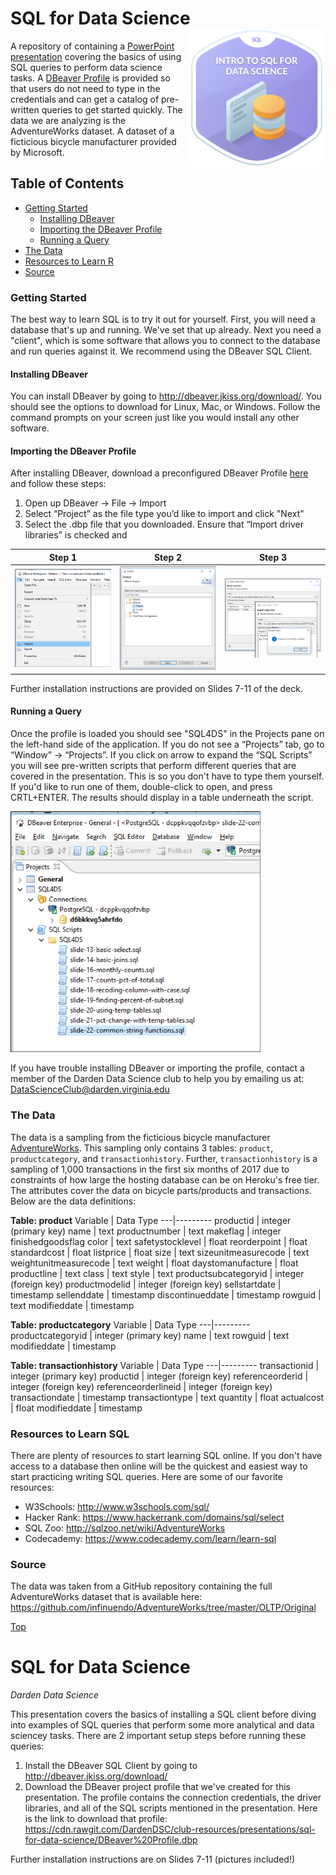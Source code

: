# SQL for Data Science<img src="./resources/sql-for-data-science.png" width="220px" align="right" />
A repository of containing a [PowerPoint presentation](https://cdn.rawgit.com/DardenDSC/club-resources/master/presentations/sql-for-data-science/sql-for-data-science.pdf) 
covering the basics of using SQL queries to perform data science tasks. A [DBeaver Profile](https://cdn.rawgit.com/DardenDSC/club-resources/master/presentations/sql-for-data-science/DBeaver%20Profile.dbp) 
is provided so that users do not need to type in the credentials and can get a catalog 
of pre-written queries to get started quickly. The data we are analyzing is the 
AdventureWorks dataset. A dataset of a ficticious bicycle manufacturer provided by Microsoft.

## Table of Contents
 - [Getting Started](#getting-started)
   - [Installing DBeaver](#installing-dbeaver)
   - [Importing the DBeaver Profile](#importing-the-dbeaver-profile)
   - [Running a Query](#running-a-query)   
 - [The Data](#the-data)
 - [Resources to Learn R](#resources-to-learn-sql)
 - [Source](#source)
 
### Getting Started
The best way to learn SQL is to try it out for yourself. First, you will need a database 
that's up and running. We've set that up already. Next you need a "client", which is some 
software that allows you to connect to the database and run queries against it. We 
recommend using the DBeaver SQL Client. 

#### Installing DBeaver
You can install DBeaver by going to http://dbeaver.jkiss.org/download/. You should see 
the options to download for Linux, Mac, or Windows. Follow the command prompts on your 
screen just like you would install any other software.

#### Importing the DBeaver Profile
After installing DBeaver, download a preconfigured DBeaver Profile [here](https://cdn.rawgit.com/DardenDSC/club-resources/presentations/sql-for-data-science/DBeaver%20Profile.dbp) 
and follow these steps: 

1. Open up DBeaver -> File -> Import
2. Select “Project” as the file type you’d like to import and click "Next"
3. Select the .dbp file that you downloaded. Ensure that “Import driver libraries” is checked and 

Step 1     |  Step 2       | Step 3
:-------------------------:|:-------------------------:|:-------------------------:
<img src="./resources/dbeaver-profile-import-1.png" width="220px" />  |  <img src="./resources/dbeaver-profile-import-2.png" width="220px" />   | <img src="./resources/dbeaver-profile-import-3.png" width="220px" />

Further installation instructions are provided on Slides 7-11 of the deck.

#### Running a Query

Once the profile is loaded you should see "SQL4DS" in the Projects pane on the left-hand 
side of the application. If you do not see a “Projects” tab, go to “Window” -> “Projects”. 
If you click on arrow to expand the “SQL Scripts” you will see pre-written scripts that 
perform different queries that are covered in the presentation. This is so you don't 
have to type them yourself. If you'd like to run one of them, double-click to open, and 
press CRTL+ENTER. The results should display in a table underneath the script.

<img src="./resources/dbeaver-profile-sql-scripts.png" width="400px" /> 

If you have trouble installing DBeaver or importing the profile, contact a member of 
the Darden Data Science club to help you by emailing us at: DataScienceClub@darden.virginia.edu

### The Data
The data is a sampling from the ficticious bicycle manufacturer [AdventureWorks](https://relational.fit.cvut.cz/dataset/AdventureWorks). This sampling 
only contains 3 tables: `product`, `productcategory`, and `transactionhistory`. Further, 
`transactionhistory` is a sampling of 1,000 transactions in the first six months of 
2017 due to constraints of how large the hosting database can be on Heroku's free tier. 
The attributes cover the data on bicycle parts/products and transactions. Below are 
the data definitions: 

**Table: product**
Variable | Data Type
---|---------
productid | integer (primary key)
name | text
productnumber | text
makeflag | integer
finishedgoodsflag
color | text
safetystocklevel | float
reorderpoint | float
standardcost | float
listprice | float
size | text
sizeunitmeasurecode | text
weightunitmeasurecode | text
weight | float
daystomanufacture | float
productline | text
class | text
style | text
productsubcategoryid  | integer (foreign key)
productmodelid | integer (foreign key)
sellstartdate | timestamp
sellenddate | timestamp
discontinueddate | timestamp
rowguid | text
modifieddate | timestamp

**Table: productcategory**
Variable | Data Type
---|---------
productcategoryid | integer (primary key)
name | text
rowguid | text
modifieddate | timestamp

**Table: transactionhistory**
Variable | Data Type
---|---------
transactionid | integer (primary key)
productid | integer (foreign key)
referenceorderid | integer (foreign key) 
referenceorderlineid | integer (foreign key)
transactiondate | timestamp
transactiontype | text
quantity | float
actualcost | float
modifieddate | timestamp

### Resources to Learn SQL
There are plenty of resources to start learning SQL online. If you don't have access 
to a database then online will be the quickest and easiest way to start practicing 
writing SQL queries. Here are some of our favorite resources: 

- W3Schools: http://www.w3schools.com/sql/
- Hacker Rank: https://www.hackerrank.com/domains/sql/select
- SQL Zoo: http://sqlzoo.net/wiki/AdventureWorks
- Codecademy: https://www.codecademy.com/learn/learn-sql

### Source
The data was taken from a GitHub repository containing the full AdventureWorks dataset 
that is available here: https://github.com/infinuendo/AdventureWorks/tree/master/OLTP/Original

[Top](#sql-for-data-science)


















# SQL for Data Science
*Darden Data Science*

This presentation covers the basics of installing a SQL client before diving into 
examples of SQL queries that perform some more analytical and data sciencey tasks. 
There are 2 important setup steps before running these queries: 

1. Install the DBeaver SQL Client by going to http://dbeaver.jkiss.org/download/
2. Download the DBeaver project profile that we've created for this presentation. 
The profile contains the connection credentials, the driver libraries, and all 
of the SQL scripts mentioned in the presentation. Here is the link to download that profile: 
https://cdn.rawgit.com/DardenDSC/club-resources/presentations/sql-for-data-science/DBeaver%20Profile.dbp

Further installation instructions are on Slides 7-11 (pictures included!)


